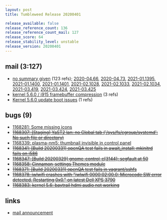 ```yaml
---
layout: post
title: Tumbleweed Release 20200401

release_available: false
release_reference_count: 136
release_reference_count_mail: 127
release_score: 64
release_stability_level: unstable
release_version: 20200401
---
```


## mail (3:127)

- [no summary given](https://lists.opensuse.org/opensuse-factory/2020-04/msg00063.html) (123 refs); [2020-04.66](https://lists.opensuse.org/opensuse-factory/2020-04/msg00066.html), [2020-04.73](https://lists.opensuse.org/opensuse-factory/2020-04/msg00073.html), [2021-01.1395](https://github.com/boombatower/tumbleweed-review/issues/10), [2021-01.1400](https://github.com/boombatower/tumbleweed-review/issues/10), [2021-01.1401](https://github.com/boombatower/tumbleweed-review/issues/10), [2021-02.1028](https://github.com/boombatower/tumbleweed-review/issues/10), [2021-02.1033](https://github.com/boombatower/tumbleweed-review/issues/10), [2021-02.1034](https://github.com/boombatower/tumbleweed-review/issues/10), [2021-03.419](https://github.com/boombatower/tumbleweed-review/issues/10), [2021-03.424](https://github.com/boombatower/tumbleweed-review/issues/10), [2021-03.425](https://github.com/boombatower/tumbleweed-review/issues/10)
- [kernel 5.6.0 / i915 framebuffer compression](https://lists.opensuse.org/opensuse-factory/2020-04/msg00078.html) (3 refs)
- [Kernel 5.6.0 update boot issues](https://lists.opensuse.org/opensuse-factory/2020-04/msg00090.html) (1 refs)

## bugs (9)

<!--more-->

- [1168281: Some missing icons](https://bugzilla.opensuse.org/show_bug.cgi?id=1168281)
- ~~[1168307: \[Staging\] YaST2 lan: no Global tab ('/sys/fs/cgroup/systemd': No such file or directory)](https://bugzilla.opensuse.org/show_bug.cgi?id=1168307)~~
- [1168339: plasma-nm5: thumbnail invisible in control panel](https://bugzilla.opensuse.org/show_bug.cgi?id=1168339)
- ~~[1168341: \[Build 20200331\] openQA test fails in await_install: mkinitrd fails on i586](https://bugzilla.opensuse.org/show_bug.cgi?id=1168341)~~
- ~~[1168347: \[Build 20200329\] gnome-control-c\[3144\]: segfault at 50](https://bugzilla.opensuse.org/show_bug.cgi?id=1168347)~~
- ~~[1168358: Cinnamon-settings Themes module](https://bugzilla.opensuse.org/show_bug.cgi?id=1168358)~~
- ~~[1168371: \[Build 20200331\] openQA test fails in vagrant/sshfs](https://bugzilla.opensuse.org/show_bug.cgi?id=1168371)~~
- ~~[1168378: iwlwifi crashes with "iwlwifi 0000:02:00.0: Microcode SW error detected. Restarting 0x0." on latest Dell XPS 3790](https://bugzilla.opensuse.org/show_bug.cgi?id=1168378)~~
- ~~[1168383: kernel 5.6: baytrail hdmi audio not working](https://bugzilla.opensuse.org/show_bug.cgi?id=1168383)~~



## links

- [mail announcement](https://github.com/boombatower/tumbleweed-review/issues/10)
